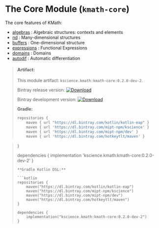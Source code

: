 # The Core Module (`kmath-core`)

The core features of KMath:

 - [algebras](src/commonMain/kotlin/kscience/kmath/operations/Algebra.kt) : Algebraic structures: contexts and elements
 - [nd](src/commonMain/kotlin/kscience/kmath/structures/NDStructure.kt) : Many-dimensional structures
 - [buffers](src/commonMain/kotlin/kscience/kmath/structures/Buffers.kt) : One-dimensional structure
 - [expressions](src/commonMain/kotlin/kscience/kmath/expressions) : Functional Expressions
 - [domains](src/commonMain/kotlin/kscience/kmath/domains) : Domains
 - [autodif](src/commonMain/kotlin/kscience/kmath/expressions/SimpleAutoDiff.kt) : Automatic differentiation


> #### Artifact:
>
> This module artifact: `kscience.kmath:kmath-core:0.2.0-dev-2`.
>
> Bintray release version:        [ ![Download](https://api.bintray.com/packages/mipt-npm/kscience/kmath-core/images/download.svg) ](https://bintray.com/mipt-npm/kscience/kmath-core/_latestVersion)
>
> Bintray development version:    [ ![Download](https://api.bintray.com/packages/mipt-npm/dev/kmath-core/images/download.svg) ](https://bintray.com/mipt-npm/dev/kmath-core/_latestVersion)
>
> **Gradle:**
>
> ```gradle
> repositories {
>     maven { url "https://dl.bintray.com/kotlin/kotlin-eap" }
>     maven { url 'https://dl.bintray.com/mipt-npm/kscience' }
>     maven { url 'https://dl.bintray.com/mipt-npm/dev' }
>     maven { url 'https://dl.bintray.com/hotkeytlt/maven' }

> }
> 
> dependencies {
>     implementation 'kscience.kmath:kmath-core:0.2.0-dev-2'
> }
> ```
> **Gradle Kotlin DSL:**
>
> ```kotlin
> repositories {
>     maven("https://dl.bintray.com/kotlin/kotlin-eap")
>     maven("https://dl.bintray.com/mipt-npm/kscience")
>     maven("https://dl.bintray.com/mipt-npm/dev")
>     maven("https://dl.bintray.com/hotkeytlt/maven")
> }
> 
> dependencies {
>     implementation("kscience.kmath:kmath-core:0.2.0-dev-2")
> }
> ```
